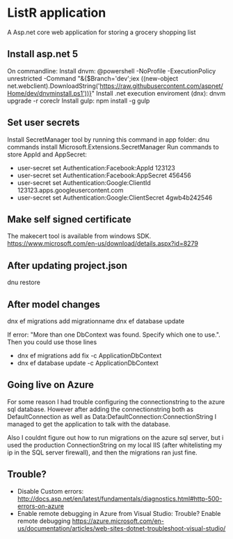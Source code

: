 # ListR application

A Asp.net core web application for storing a grocery shopping list

## Install asp.net 5
On commandline:
Install dnvm: @powershell -NoProfile -ExecutionPolicy unrestricted -Command "&{$Branch='dev';iex ((new-object net.webclient).DownloadString('https://raw.githubusercontent.com/aspnet/Home/dev/dnvminstall.ps1'))}"
Install .net execution enviroment (dnx): dnvm upgrade -r coreclr 
Install gulp: npm install -g gulp


## Set user secrets
Install SecretManager tool by running this command in app folder: dnu commands install Microsoft.Extensions.SecretManager
Run commands to store AppId and AppSecret:
* user-secret set Authentication:Facebook:AppId 123123   
* user-secret set Authentication:Facebook:AppSecret 456456
* user-secret set Authentication:Google:ClientId 123123.apps.googleusercontent.com
* user-secret set Authentication:Google:ClientSecret 4gwb4b242546


## Make self signed certificate
The makecert tool is available from windows SDK. https://www.microsoft.com/en-us/download/details.aspx?id=8279


## After updating project.json
dnu restore

## After model changes
dnx ef migrations add migrationname
dnx ef database update

If  error: "More than one DbContext was found. Specify which one to use.". Then you could use those lines

* dnx ef migrations add fix -c ApplicationDbContext
* dnx ef database update -c ApplicationDbContext


## Going live on Azure
For some reason I had trouble configuring the connectionstring to the azure sql database. However after adding the connectionstring both as DefaultConnection as well as Data:DefaultConnection:ConnectionString I managed to get the application to talk with the database.

Also I couldnt figure out how to run migrations on the azure sql server, but i used the production ConnectionString on my local IIS (after whitelisting my ip in the SQL server firewall), and then the migrations ran just fine. 

## Trouble? 
* Disable Custom errors: http://docs.asp.net/en/latest/fundamentals/diagnostics.html#http-500-errors-on-azure
* Enable remote debugging in Azure from Visual Studio: Trouble? Enable remote debugging https://azure.microsoft.com/en-us/documentation/articles/web-sites-dotnet-troubleshoot-visual-studio/